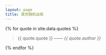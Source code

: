 ```yaml
---
layout: page
title: 首页随机出现
---
```


{% for quote in site.data.quotes %}

> {{ quote.quote }} <cite>—— {{ quote.author }}</cite>

{% endfor %}
<!--
<div id="all_quotes"></div>
-->